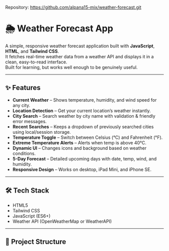 Repository: https://github.com/alpana15-mix/weather-forecast.git

# 🌦 Weather Forecast App

A simple, responsive weather forecast application built with **JavaScript**, **HTML**, and **Tailwind CSS**.  
It fetches real-time weather data from a weather API and displays it in a clean, easy-to-read interface.  
Built for learning, but works well enough to be genuinely useful.

---

## ✨ Features

- **Current Weather** – Shows temperature, humidity, and wind speed for any city.
- **Location Detection** – Get your current location’s weather instantly.
- **City Search** – Search weather by city name with validation & friendly error messages.
- **Recent Searches** – Keeps a dropdown of previously searched cities using local/session storage.
- **Temperature Toggle** – Switch between Celsius (°C) and Fahrenheit (°F).
- **Extreme Temperature Alerts** – Alerts when temp is above 40°C.
- **Dynamic UI** – Changes icons and background based on weather conditions.
- **5-Day Forecast** – Detailed upcoming days with date, temp, wind, and humidity.
- **Responsive Design** – Works on desktop, iPad Mini, and iPhone SE.

---

## 🛠 Tech Stack

- HTML5
- Tailwind CSS
- JavaScript (ES6+)
- Weather API (OpenWeatherMap or WeatherAPI)

---

## 📂 Project Structure

